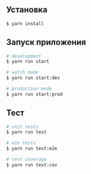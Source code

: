 ## Установка

```bash
$ yarn install
```

## Запуск приложения

```bash
# development
$ yarn run start

# watch mode
$ yarn run start:dev

# production mode
$ yarn run start:prod
```

## Тест

```bash
# unit tests
$ yarn run test

# e2e tests
$ yarn run test:e2e

# test coverage
$ yarn run test:cov
```

